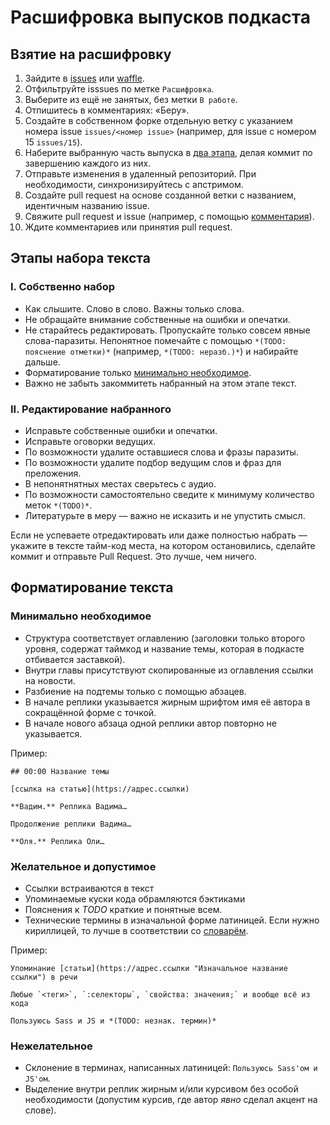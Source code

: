 # Расшифровка выпусков подкаста

## Взятие на расшифровку

1. Зайдите в [issues](https://github.com/web-standards-ru/podcast/issues) или [waffle](https://waffle.io/web-standards-ru/podcast).
2. Отфильтруйте isssues по метке `Расшифровка`.
3. Выберите из ещё не занятых, без метки `В работе`.
4. Отпишитесь в комментариях: «Беру».
5. Создайте в собственном форке отдельную ветку с указанием номера issue `issues/<номер issue>` (например, для issue с номером 15 `issues/15`).
6. Наберите выбранную часть выпуска в [два этапа](#%D0%AD%D1%82%D0%B0%D0%BF%D1%8B-%D0%BD%D0%B0%D0%B1%D0%BE%D1%80%D0%B0-%D1%82%D0%B5%D0%BA%D1%81%D1%82%D0%B0), делая коммит по завершению каждого из них.
7. Отправьте изменения в удаленный репозиторий. При необходимости, синхронизируйтесь с апстримом.
8. Создайте pull request на основе созданной ветки с названием, идентичным названию issue.
9. Свяжите pull request и issue (например, c помощью [комментария](https://github.com/blog/1506-closing-issues-via-pull-requests)).
10. Ждите комментариев или принятия pull request.

## Этапы набора текста

### I. Собственно набор

- Как слышите. Слово в слово. Важны только слова.
- Не обращайте внимание собственные на ошибки и опечатки.
- Не старайтесь редактировать. Пропускайте только совсем явные слова-паразиты. Непонятное помечайте с помощью `*(TODO: пояснение отметки)*` (например, `*(TODO: неразб.)*`) и набирайте дальше.
- Форматирование только [минимально необходимое](#%D0%9C%D0%B8%D0%BD%D0%B8%D0%BC%D0%B0%D0%BB%D1%8C%D0%BD%D0%BE-%D0%BD%D0%B5%D0%BE%D0%B1%D1%85%D0%BE%D0%B4%D0%B8%D0%BC%D0%BE%D0%B5).
- Важно не забыть закоммитеть набранный на этом этапе текст.

### II. Редактирование набранного

- Исправьте собственные ошибки и опечатки.
- Исправьте оговорки ведущих.
- По возможности удалите оставшиеся слова и фразы паразиты.
- По возможности удалите подбор ведущим слов и фраз для преложения.
- В непонятнятных местах сверьтесь с аудио.
- По возможности самостоятельно сведите к минимуму количество меток `*(TODO)*`.
- Литературьте в меру — важно не исказить и не упустить смысл.

Если не успеваете отредактировать или даже полностью набрать — укажите в тексте тайм-код места, на котором остановились, сделайте коммит и отправьте Pull Request. Это лучше, чем ничего.

## Форматирование текста

### Минимально необходимое

- Структура соответствует оглавлению (заголовки только второго уровня, содержат таймкод и название темы, которая в подкасте отбивается заставкой).
- Внутри главы присутствуют скопированные из оглавления ссылки на новости.
- Разбиение на подтемы только с помощью абзацев.
- В начале реплики указывается жирным шрифтом имя её автора в сокращённой форме с точкой.
- В начале нового абзаца одной реплики автор повторно не указывается.

Пример:

```
## 00:00 Название темы

[ссылка на статью](https://адрес.ссылки)

**Вадим.** Реплика Вадима…

Продолжение реплики Вадима…

**Оля.** Реплика Оли…
```

### Желательное и допустимое

- Ссылки встраиваются в текст
- Упоминаемые куски кода обрамляются бэктиками
- Пояснения к _TODO_ краткие и понятные всем.
- Технические термины в изначальной форме латиницей. Если нужно кириллицей, то лучше в соответствии со [словарём](https://github.com/web-standards-ru/dictionary/blob/master/dictionary.md).

Пример:

```
Упоминание [статьи](https://адрес.ссылки "Изначальное название ссылки") в речи

Любые `<теги>`, `:селекторы`, `свойства: значения;` и вообще всё из кода

Пользуюсь Sass и JS и *(TODO: незнак. термин)*
```

### Нежелательное

- Склонение в терминах, написанных латиницей: `Пользуюсь Sass'ом и JS'ом`.
- Выделение внутри реплик жирным и/или курсивом без особой необходимости (допустим курсив, где автор _явно_ сделал акцент на слове).
